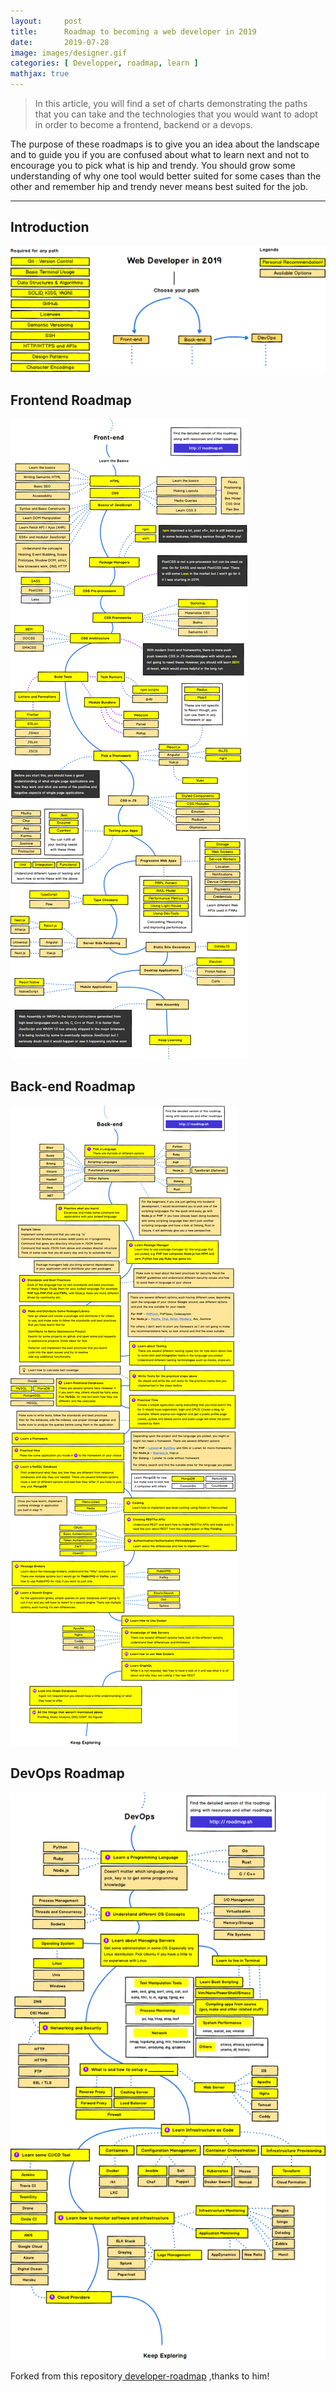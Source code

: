 ```yaml
---
layout:     post
title:      Roadmap to becoming a web developer in 2019
date:       2019-07-28
image: images/designer.gif
categories: [ Developper, roadmap, learn ]
mathjax: true
---
```


>In this article, you will find a set of charts demonstrating the paths that you can take and the technologies that you would want to adopt in order to become a frontend, backend or a devops.


The purpose of these roadmaps is to give you an idea about the landscape and to guide you if you are confused about what to learn next and not to encourage you to pick what is hip and trendy. You should grow some understanding of why one tool would better suited for some cases than the other and remember hip and trendy never means best suited for the job.

---



## Introduction

![Web Developer Roadmap Introduction](/images/intro.png)

## Frontend Roadmap

![Frontend Roadmap](/images/frontend.png?fix=531)

## Back-end Roadmap

![Back-end Roadmap](/images/backend.png)

## DevOps Roadmap

![DevOps Roadmap](/images/devops.png)

<footer>Forked from this repository<a href="https://github.com/kamranahmedse/developer-roadmap"> developer-roadmap</a> ,thanks to him!</footer>

